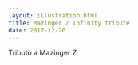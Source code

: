 ```yaml
---
layout: illustration.html
title: Mazinger Z Infinity tribute
date: 2017-12-26
---
```


Tributo a Mazinger Z
